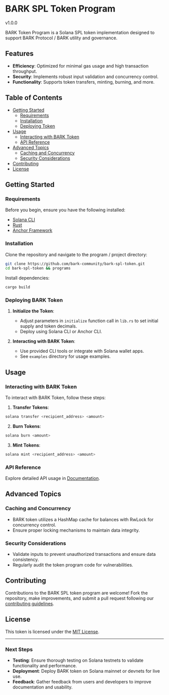 # BARK SPL Token Program
v1.0.0

BARK Token Program is a Solana SPL token implementation designed to support BARK Protocol / BARK utility and governance.

## Features

- **Efficiency**: Optimized for minimal gas usage and high transaction throughput.
- **Security**: Implements robust input validation and concurrency control.
- **Functionality**: Supports token transfers, minting, burning, and more.

## Table of Contents

- [Getting Started](#getting-started)
  - [Requirements](#requirements)
  - [Installation](#installation)
  - [Deploying Token](#deploying-bark-token)
- [Usage](#usage)
  - [Interacting with BARK Token](#interacting-with-bark-token)
  - [API Reference](#api-reference)
- [Advanced Topics](#advanced-topics)
  - [Caching and Concurrency](#caching-and-concurrency)
  - [Security Considerations](#security-considerations)
- [Contributing](#contributing)
- [License](#license)

## Getting Started

### Requirements

Before you begin, ensure you have the following installed:

- [Solana CLI](https://docs.solana.com/cli/install-solana-cli-tools)
- [Rust](https://www.rust-lang.org/tools/install)
- [Anchor Framework](https://github.com/project-serum/anchor)

### Installation

Clone the repository and navigate to the program / project directory:

```bash
git clone https://github.com/bark-community/bark-spl-token.git
cd bark-spl-token && programs
```

Install dependencies:

```bash
cargo build
```

### Deploying BARK Token

1. **Initialize the Token**:
   - Adjust parameters in `initialize` function call in `lib.rs` to set initial supply and token decimals.
   - Deploy using Solana CLI or Anchor CLI.

2. **Interacting with BARK Token**:
   - Use provided CLI tools or integrate with Solana wallet apps.
   - See `examples` directory for usage examples.

## Usage

### Interacting with BARK Token

To interact with BARK Token, follow these steps:

1. **Transfer Tokens**:

```bash
solana transfer <recipient_address> <amount>
```

2. **Burn Tokens**:

```bash
solana burn <amount>
```

3. **Mint Tokens**:

```bash
solana mint <recipient_address> <amount>
```

### API Reference

Explore detailed API usage in [Documentation](./bark-token-docs/API.md).

## Advanced Topics

### Caching and Concurrency

- BARK token utilizes a HashMap cache for balances with RwLock for concurrency control.
- Ensure proper locking mechanisms to maintain data integrity.

### Security Considerations

- Validate inputs to prevent unauthorized transactions and ensure data consistency.
- Regularly audit the token program code for vulnerabilities.

## Contributing

Contributions to the BARK SPL token program are welcome! Fork the repository, make improvements, and submit a pull request following our [contributing guidelines](CONTRIBUTING.md).

## License

This token is licensed under the [MIT License](LICENSE).

---

### Next Steps

- **Testing**: Ensure thorough testing on Solana testnets to validate functionality and performance.
- **Deployment**: Deploy BARK token on Solana mainnet or devnets for live use.
- **Feedback**: Gather feedback from users and developers to improve documentation and usability.
